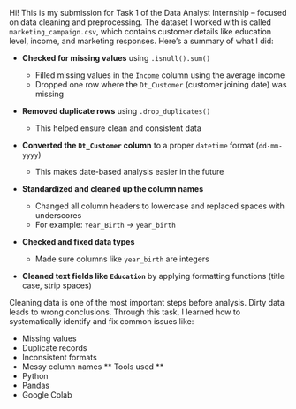 Hi! This is my submission for Task 1 of the Data Analyst Internship – focused on data cleaning and preprocessing. The dataset I worked with is called `marketing_campaign.csv`, which contains customer details like education level, income, and marketing responses.
Here’s a summary of what I did:

- **Checked for missing values** using `.isnull().sum()`  
  - Filled missing values in the `Income` column using the average income  
  - Dropped one row where the `Dt_Customer` (customer joining date) was missing

- **Removed duplicate rows** using `.drop_duplicates()`  
  - This helped ensure clean and consistent data

- **Converted the `Dt_Customer` column** to a proper `datetime` format (`dd-mm-yyyy`)  
  - This makes date-based analysis easier in the future

- **Standardized and cleaned up the column names**  
  - Changed all column headers to lowercase and replaced spaces with underscores  
  - For example: `Year_Birth` → `year_birth`

- **Checked and fixed data types**  
  - Made sure columns like `year_birth` are integers

- **Cleaned text fields like `Education`** by applying formatting functions (title case, strip spaces)

 Cleaning data is one of the most important steps before analysis. Dirty data leads to wrong conclusions. Through this task, I learned how to systematically identify and fix common issues like:
- Missing values
- Duplicate records
- Inconsistent formats
- Messy column names
 ** Tools used **
- Python
- Pandas
- Google Colab
  
